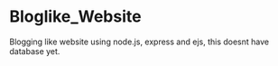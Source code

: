 # Bloglike_Website
Blogging like website using node.js, express and ejs, this doesnt have database yet.
